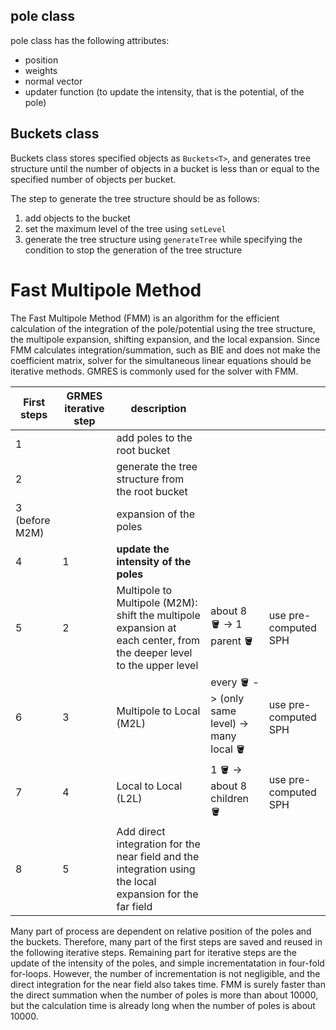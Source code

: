 

## pole class

pole class has the following attributes:

- position
- weights
- normal vector
- updater function (to update the intensity, that is the potential, of the pole)

## Buckets class

Buckets class stores specified objects as `Buckets<T>`, and generates tree structure until the number of objects in a bucket is less than or equal to the specified number of objects per bucket.

The step to generate the tree structure should be as follows:

1. add objects to the bucket
2. set the maximum level of the tree using `setLevel`
3. generate the tree structure using `generateTree` while specifying the condition to stop the generation of the tree structure


# Fast Multipole Method

The Fast Multipole Method (FMM) is an algorithm for the efficient calculation of the integration of the pole/potential using the tree structure, the multipole expansion, shifting expansion, and the local expansion. Since FMM calculates integration/summation, such as BIE and does not make the coefficient matrix, solver for the simultaneous linear equations should be iterative methods. GMRES is commonly used for the solver with FMM.

| First steps | GRMES iterative step | description | | |
| --- | --- | --- | --- | --- |
| 1 | | add poles to the root bucket | | |
| 2 | | generate the tree structure from the root bucket | | |
| 3 (before M2M) | | expansion of the poles | | |
| 4 | 1 | **update the intensity of the poles** | | |
| 5 | 2 | Multipole to Multipole (M2M): shift the multipole expansion at each center, from the deeper level to the upper level | about 8 🪣 -> 1 parent 🪣 | use pre-computed SPH |
| 6 | 3 |  Multipole to Local (M2L)| every 🪣 -> (only same level) -> many local 🪣 | use pre-computed SPH |
| 7 | 4 | Local to Local (L2L) | 1 🪣 -> about 8 children 🪣 | use pre-computed SPH |
| 8 | 5 | Add direct integration for the near field and the integration using the local expansion for the far field | | |

Many part of process are dependent on relative position of the poles and the buckets. Therefore, many part of the first steps are saved and reused in the following iterative steps. Remaining part for iterative steps are the update of the intensity of the poles, and simple incrementatation in four-fold for-loops. However, the number of incrementation is not negligible, and the direct integration for the near field also takes time. FMM is surely faster than the direct summation when the number of poles is more than about 10000, but the calculation time is already long when the number of poles is about 10000.